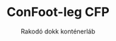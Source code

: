 ---
title: "ConFoot-leg CFP"
subtitle: "Rakodó dokk konténerláb"
mainImage: "/images/products/confoot-leg-cfp-main.jpg"
gallery:
  - "/images/products/confoot-leg-cfp-1.jpg"
  - "/images/products/confoot-leg-cfp-2.jpg"
  - "/images/products/confoot-leg-cfp-3.jpg"
shortDescription: "A ConFoot-leg CFP rakodó dokkokhoz készült, lehetővé téve, hogy a konténer biztonságosan rögzíthető legyen a dokknál, miközben az ajtók teljesen kinyithatók az oldaluk mentén."
technicalDescription: "A CFP modell lehetővé teszi, hogy a termékek közvetlenül a gyártásból tölthetők be a konténerbe köztes tárolás nélkül, és további konténerkezelő berendezésre nincs szükség."
videoID: "da7h7VgJHgs"
faq:
  - question: "Mi a ConFoot-leg CFP?"
    answer: |
      A ConFoot-leg CFP rakodórámpákhoz lett tervezve, lehetővé téve a konténer biztonságos rögzítését a rámpához, miközben az ajtók teljesen kinyithatók az oldalak felé.
  - question: "Hogyan működik a ConFoot-leg CFP?"
    answer: |
      A ConFoot-leg CFP biztonságosan rögzíti a konténert a rakodórámpához, lehetővé téve a zökkenőmentes be- és kirakodást közvetlenül a gyártásból. Ez a modell kiküszöböli a további konténerkezelő berendezések szükségességét, optimalizálva a logisztikai folyamatot.
specifications:
  - name: "Súly"
    value: "24 kg lábanként"
  - name: "Teherbírás"
    value: "30 tonna"
  - name: "Beállítási tartomány"
    value: "1.043 mm-től 1.448 mm-ig"
  - name: "Anyag"
    value: "Kiváló minőségű acél"
price: "3.500 EUR"
priceVAT: "4.235 EUR"
pricingNotes: "Tömeges kedvezmények elérhetők. Részletekért kérjük, lépjen kapcsolatba értékesítési csapatunkkal."
buyLink: "/contact"
howToUse: |
  1. Helyezze el a CFP lábat a konténer saroköntvényénél
  2. Aktiválja a zármechanizmust
  3. Igény szerint állítsa be a magasságot a 1.043 mm és 1.448 mm közötti tartományban
  4. Rögzítse a konténert a rakodó dokknál
  5. Nyissa ki teljesen a konténer ajtóit az oldalak mentén
  6. Töltse be a termékeket közvetlenül a gyártásból a konténerbe
benefits:
  - title: "Rakodó dokk integrációja"
    description: "Lehetővé teszi, hogy a konténer rögzíthető legyen a dokknál, miközben az ajtók teljesen kinyithatók az oldalak mentén"
  - title: "Közvetlen betöltés"
    description: "A termékek közvetlenül a gyártásból tölthetők be a konténerbe, köztes tárolás nélkül"
  - title: "Nincs további berendezés"
    description: "Betöltési műveletekhez nincs szükség további konténerkezelő berendezésre"
  - title: "Pótkocsi hatékonyság"
    description: "Lehetővé teszi, hogy a pótkocsi más feladatokra szabaduljon fel, míg a konténer a rakodó dokknál marad"
  - title: "További tárolókapacitás"
    description: "A konténerek közlekedésen kívül további tárolóhelyként használhatók fel"
  - title: "Azonnali mozgathatóság"
    description: "A konténerek mindig készen állnak a mozgatásra – egyszerűen vezesse a pótkocsit a konténer alá az utazás folytatásához"
articleContent: |
  ## Mi az a ConFoot-leg CFP?

  A ConFoot-leg CFP egy speciális konténerláb megoldás, amelyet kifejezetten rakodó dokk műveletekhez terveztek. A CFP modell lehetővé teszi, hogy a konténerek rögzíthetők legyenek a rakodó dokkoknál, miközben az ajtók teljesen kinyithatók az oldalukon, ezáltal zökkenőmentes integrációt teremtve a konténer és az épület között. Ez az innovatív megoldás hatékony kiterjesztésévé alakítja a tengeri konténereket a rakodó dokkhoz, megszüntetve a köztes tárolás és a további kezelőberendezések szükségességét.

  ## A rakodó dokk számára nyújtott kulcsfontosságú előnyök

  A ConFoot-leg CFP jelentős működési előnyöket kínál azoknak a vállalkozásoknak, akik rendszeresen töltik be és ürítik a tengeri konténereket. A konténerek közvetlen rögzítésével a rakodó dokknál felszabadíthatja a pótkocsikat más feladatokra, optimalizálva flottája kihasználtságát és csökkentve a várakozási időket. A termékek közvetlenül a gyártásból tölthetők be a konténerbe, köztes tárolás nélkül, így egyszerűsítve a logisztikai folyamatokat és csökkentve a kezelési költségeket.

  Ezenkívül a CFP lábakkal felszerelt konténerek rugalmas, további tárolóhelyként szolgálhatnak, amikor nem forgalmazzák őket. Mindig készen állnak a mozgatásra – egyszerűen vezesse a pótkocsit a konténer alá, és az út folytatódik. Ez a sokoldalúság ideális megoldássá teszi a CFP-t azoknak a vállalkozásoknak, amelyek növelni kívánják rakodó dokkjuk hatékonyságát és bővíteni a tárolókapacitást.

  ## Hogyan működik

  A ConFoot-leg CFP biztonságosan rögzül a konténer sarkain található öntött elemekhez, stabil támaszt nyújtva, miközben a konténer a rakodó dokknál helyezkedik el. A lábak beállítási tartománya 1.043 mm-től 1.448 mm-ig terjed, így lehetővé téve a pontos igazítást a különböző dokkmagasságokhoz. Egy láb súlya 24 kg, amely megkönnyíti az operátorok számára a kezelését, míg a rendszer 30 tonnás jelentős teherbírással rendelkezik.

  A telepítési folyamat egyszerű:
  1. Helyezze el a CFP lábakat a konténer saroköntvényeinél
  2. Aktiválja a zármechanizmust a lábak rögzítéséhez
  3. Állítsa be a magasságot a rakodó dokkhoz való igazításhoz
  4. Rögzítse a konténert a dokknál
  5. Nyissa ki a konténer ajtóit teljesen az oldalak mentén
  6. Kezdje meg a termékek közvetlen betöltését a gyártásból a konténerbe

  Amint a betöltés befejeződött, a konténer továbbra is kész állapotban marad a szállításhoz. Amikor egy pótkocsi rendelkezésre áll, egyszerűen vezesse a konténer alá, a lábakat eltávolítva, és az út folytatódik további köztes kezelési lépések nélkül.

  ## A ConFoot-leg CFP alkalmazási területei

  ### Gyártó létesítmények
  A gyártó létesítmények jelentős előnyökre tehetnek szert a CFP azon képessége révén, hogy zökkenőmentesen kiterjeszti a gyártási területet. A konténerek közvetlen elhelyezésével a rakodó dokkoknál a termékek közvetlenül a gyártósorból a konténerekbe juthatnak, megszüntetve a köztes tárolást és csökkentve a kezelési költségeket. Ez a közvetlen betöltési megközelítés minimalizálja a sérülés kockázatát és egyszerűsíti a logisztikai folyamatokat.

  ### Elosztó központok
  Az elosztó központok számára a CFP értékes rugalmasságot kínál a betöltési műveletekben. A konténerek hosszabb ideig elhelyezhetők a rakodó dokkoknál, lehetővé téve a hatékony betöltést a termékek rendelkezésre állása mellett. Ez a megközelítés csökkenti annak a nyomást, hogy a konténereket szoros időkeretek között töltsék be, amikor a pótkocsik várakoznak, optimalizálva a munkaerő kihasználtságát és a szállítási erőforrásokat.

  ### Kiskereskedelmi műveletek
  A kiskereskedelmi vállalkozások a CFP-vel felszerelt konténereket rugalmas, további tárolóhelyként használhatják a csúcsidőszakokban. A konténerek a rakodó dokkoknál elhelyezhetők az áruk közvetlen átvételéhez, majd megtelítve áthelyezhetők a tárolóterületekre. Ez a megközelítés költséghatékonyan biztosít plusz kapacitást anélkül, hogy állandó létesítménybővítésre lenne szükség.

  ### Szállítmányozó cégek
  A szállítmányozó cégek a CFP rendszer révén javított flottakihasználtságból profitálhatnak. A pótkocsik a konténereket a vevői telephelyeken lerakva azonnal folytathatják következő feladatukat, a betöltési/kibontási műveletek várakoztatása helyett. Ez a hatékonyság jelentősen növelheti a meglévő pótkocsi flották termelékenységét.

  ## Műszaki jellemzők

  - **Teherbírás**: 30 tonna
  - **Súly**: 24 kg lábanként
  - **Beállítási tartomány**: 1.043 mm-től 1.448 mm-ig
  - **Anyag**: Kiváló minőségű acél, tartós felületi kezelésű
  - **Kompatibilitás**: Standard tengeri konténer saroköntvényei

  A ConFoot-leg CFP innovatív megoldást jelent a rakodó dokk műveletek számára, amely lehetővé teszi a vállalkozásoknak logisztikai folyamataik optimalizálását, az erőforrások jobb kihasználását és a rugalmas, további tárolókapacitás kialakítását. A termékek közvetlen betöltését a gyártásból a konténerekbe, valamint a pótkocsik más feladatokra való felszabadítását biztosítva a CFP segít elérni a nagyobb hatékonyságot és költséghatékonyságot a konténerkezelési műveletek során.
---